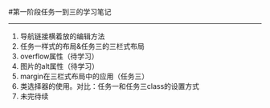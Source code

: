 #第一阶段任务一到三的学习笔记
***
1. 导航链接横着放的编辑方法
2. 任务一样式的布局&任务三的三栏式布局
3. overflow属性（待学习）
4. 图片的alt属性（待学习）
5. margin在三栏式布局中的应用（任务三）
6. 类选择器的使用。对比：任务一和任务三class的设置方式
7. 未完待续